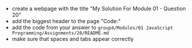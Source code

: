 <ul>
    <li>create a webpage with the title "My Solution For Module 01 - Question 20"</li>
    <li>add the biggest header to the page "Code:"</li>
    <li>add the code from your answer to <code>group4/Modules/01 JavaScript Programming/Assignments/20/README.md</code></li>
    <li>make sure that spaces and tabs appear correctly</li>
</ul>